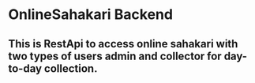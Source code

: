 # OnlineSahakari Backend
## This is RestApi to access online sahakari with two types of users admin and collector for day-to-day collection.